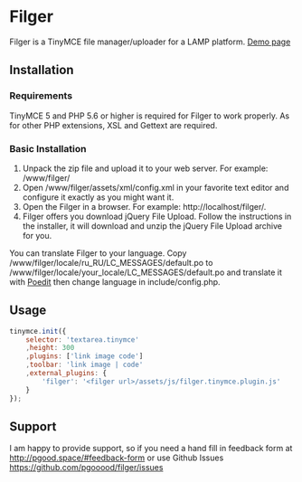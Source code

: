 # Filger
Filger is a TinyMCE file manager/uploader for a LAMP platform. [Demo page](http://pgood.space/filger/)

## Installation
### Requirements
TinyMCE 5 and PHP 5.6 or higher is required for Filger to work properly. As for other PHP extensions, XSL and Gettext are required.


### Basic Installation
1. Unpack the zip file and upload it to your web server. For example: /www/filger/
2. Open /www/filger/assets/xml/config.xml in your favorite text editor and configure it exactly as you might want it.
3. Open the Filger in a browser. For example: http://localhost/filger/.
4. Filger offers you download jQuery File Upload. Follow the instructions in the installer, it will download and unzip the jQuery File Upload archive for you.

You can translate Filger to your language. Copy /www/filger/locale/ru_RU/LC_MESSAGES/default.po to /www/filger/locale/your_locale/LC_MESSAGES/default.po and translate it with [Poedit](https://poedit.net/) then change language in include/config.php.

## Usage
```js
tinymce.init({
	selector: 'textarea.tinymce'
	,height: 300
	,plugins: ['link image code']
	,toolbar: 'link image | code'
	,external_plugins: {
		'filger': '<filger url>/assets/js/filger.tinymce.plugin.js'
	}
});
```

## Support
I am happy to provide support, so if you need a hand fill in feedback form at http://pgood.space/#feedback-form or use Github Issues https://github.com/pgooood/filger/issues